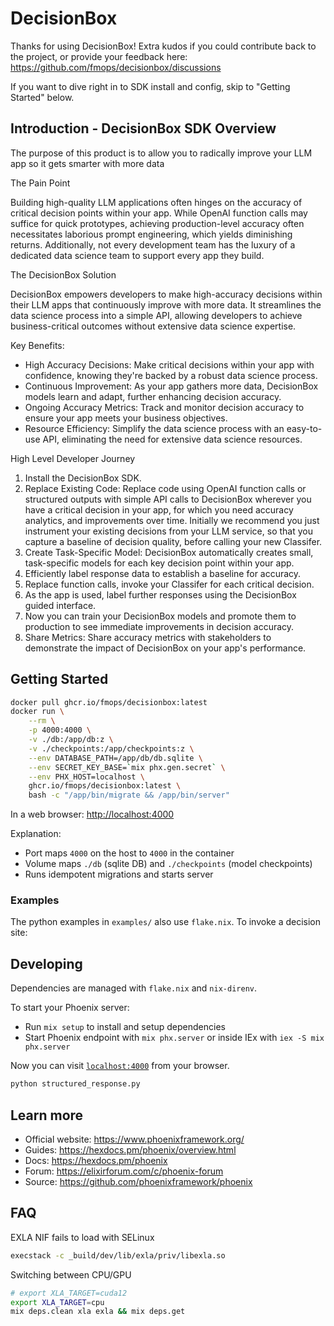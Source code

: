 # DecisionBox

Thanks for using DecisionBox!  Extra kudos if you could contribute back to the project, or provide your feedback here:
https://github.com/fmops/decisionbox/discussions

If you want to dive right in to SDK install and config, skip to "Getting Started" below.

## Introduction - DecisionBox SDK Overview

The purpose of this product is to allow you to radically improve your LLM app so it gets smarter with more data

The Pain Point 

Building high-quality LLM applications often hinges on the accuracy of critical decision points within your app. While OpenAI function calls may suffice for quick prototypes, achieving production-level accuracy often necessitates laborious prompt engineering, which yields diminishing returns. Additionally, not every development team has the luxury of a dedicated data science team to support every app they build.

The DecisionBox Solution

DecisionBox empowers developers to make high-accuracy decisions within their LLM apps that continuously improve with more data. It streamlines the data science process into a simple API, allowing developers to achieve business-critical outcomes without extensive data science expertise.

Key Benefits:
* High Accuracy Decisions: Make critical decisions within your app with confidence, knowing they're backed by a robust data science process.
* Continuous Improvement: As your app gathers more data, DecisionBox models learn and adapt, further enhancing decision accuracy.
* Ongoing Accuracy Metrics: Track and monitor decision accuracy to ensure your app meets your business objectives.
* Resource Efficiency: Simplify the data science process with an easy-to-use API, eliminating the need for extensive data science resources.

High Level Developer Journey

1.	Install the DecisionBox SDK.
2.	Replace Existing Code: Replace code using OpenAI function calls or structured outputs with simple API calls to DecisionBox wherever you have a critical decision in your app, for which you need accuracy analytics, and improvements over time.  Initially we recommend you just instrument your existing decisions from your LLM service, so that you capture a baseline of decision quality, before calling your new Classifer.
3.	Create Task-Specific Model: DecisionBox automatically creates small, task-specific models for each key decision point within your app.
4.	Efficiently label response data to establish a baseline for accuracy.
5.	Replace function calls, invoke your Classifer for each critical decision.
6.	As the app is used, label further responses using the DecisionBox guided interface.
7.	Now you can train your DecisionBox models and promote them to production to see immediate improvements in decision accuracy.
8.	Share Metrics: Share accuracy metrics with stakeholders to demonstrate the impact of DecisionBox on your app's performance.

## Getting Started

```sh
docker pull ghcr.io/fmops/decisionbox:latest
docker run \
    --rm \
    -p 4000:4000 \
    -v ./db:/app/db:z \
    -v ./checkpoints:/app/checkpoints:z \
    --env DATABASE_PATH=/app/db/db.sqlite \
    --env SECRET_KEY_BASE=`mix phx.gen.secret` \
    --env PHX_HOST=localhost \
    ghcr.io/fmops/decisionbox:latest \
    bash -c "/app/bin/migrate && /app/bin/server"
```

In a web browser: [http://localhost:4000](http://localhost:4000)


Explanation:

 - Port maps `4000` on the host to `4000` in the container
 - Volume maps `./db` (sqlite DB) and `./checkpoints` (model checkpoints)
 - Runs idempotent migrations and starts server


### Examples

The python examples in `examples/` also use `flake.nix`. To invoke a decision site:

## Developing

Dependencies are managed with `flake.nix` and `nix-direnv`.

To start your Phoenix server:

  * Run `mix setup` to install and setup dependencies
  * Start Phoenix endpoint with `mix phx.server` or inside IEx with `iex -S mix phx.server`

Now you can visit [`localhost:4000`](http://localhost:4000) from your browser.


```sh
python structured_response.py
```

## Learn more

  * Official website: https://www.phoenixframework.org/
  * Guides: https://hexdocs.pm/phoenix/overview.html
  * Docs: https://hexdocs.pm/phoenix
  * Forum: https://elixirforum.com/c/phoenix-forum
  * Source: https://github.com/phoenixframework/phoenix

## FAQ

EXLA NIF fails to load with SELinux

```sh
execstack -c _build/dev/lib/exla/priv/libexla.so
```

Switching between CPU/GPU

```sh
# export XLA_TARGET=cuda12
export XLA_TARGET=cpu
mix deps.clean xla exla && mix deps.get
```
